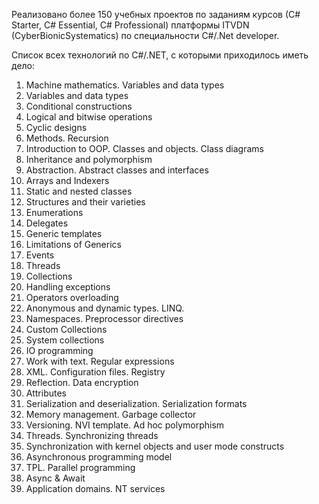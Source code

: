 Реализовано более 150 учебных проектов по заданиям курсов (С# Starter, C# Essential, C# Professional) платформы ITVDN (CyberBionicSystematics) по специальности C#/.Net developer.

Список всех технологий по C#/.NET, с которыми приходилось иметь дело:
1. Machine mathematics. Variables and data types
2. Variables and data types
3. Conditional constructions
4. Logical and bitwise operations
5. Cyclic designs
6. Methods. Recursion
7. Introduction to OOP. Classes and objects. Class diagrams
8. Inheritance and polymorphism
9. Abstraction. Abstract classes and interfaces
10. Arrays and Indexers
11. Static and nested classes
12. Structures and their varieties
13. Enumerations
14. Delegates
15. Generic templates
16. Limitations of Generics
17. Events
18. Threads
19. Collections
20. Handling exceptions
21. Operators overloading
22. Anonymous and dynamic types. LINQ.
23. Namespaces. Preprocessor directives
24. Custom Collections
25. System collections
26. IO programming
27. Work with text. Regular expressions
28. XML. Configuration files. Registry
29. Reflection. Data encryption
30. Attributes
31. Serialization and deserialization. Serialization formats
32. Memory management. Garbage collector
33. Versioning. NVI template. Ad hoc polymorphism
34. Threads. Synchronizing threads
35. Synchronization with kernel objects and user mode constructs
36. Asynchronous programming model
37. TPL. Parallel programming
38. Async & Await
39. Application domains. NT services

